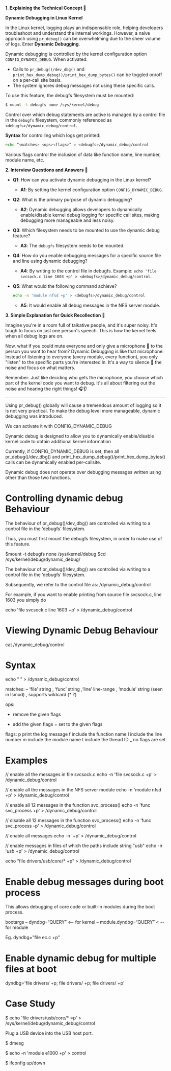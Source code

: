**1. Explaining the Technical Concept 📘**

**Dynamic Debugging in Linux Kernel**

In the Linux kernel, logging plays an indispensable role, helping developers troubleshoot and understand the internal workings. However, a naive approach using `pr_debug()` can be overwhelming due to the sheer volume of logs. Enter **Dynamic Debugging**.

Dynamic debugging is controlled by the kernel configuration option `CONFIG_DYNAMIC_DEBUG`. When activated:
- Calls to `pr_debug()/dev_dbg()` and `print_hex_dump_debug()/print_hex_dump_bytes()` can be toggled on/off on a per-call site basis.
- The system ignores debug messages not using these specific calls.

To use this feature, the debugfs filesystem must be mounted:
```bash
$ mount -t debugfs none /sys/kernel/debug
```

Control over which debug statements are active is managed by a control file in the `debugfs` filesystem, commonly referenced as `<debugfs>/dynamic_debug/control`.

**Syntax** for controlling which logs get printed:
```bash
echo “<matches> <ops><flags>” > <debugfs>/dynamic_debug/control
```

Various flags control the inclusion of data like function name, line number, module name, etc.

**2. Interview Questions and Answers 💼**

- **Q1**: How can you activate dynamic debugging in the Linux kernel?
  - **A1**: By setting the kernel configuration option `CONFIG_DYNAMIC_DEBUG`.

- **Q2**: What is the primary purpose of dynamic debugging?
  - **A2**: Dynamic debugging allows developers to dynamically enable/disable kernel debug logging for specific call sites, making debugging more manageable and less noisy.

- **Q3**: Which filesystem needs to be mounted to use the dynamic debug feature?
  - **A3**: The `debugfs` filesystem needs to be mounted.

- **Q4**: How do you enable debugging messages for a specific source file and line using dynamic debugging?
  - **A4**: By writing to the control file in debugfs. Example: `echo 'file svcsock.c line 1603 +p' > <debugfs>/dynamic_debug/control`.

- **Q5**: What would the following command achieve?
  ```bash
  echo -n 'module nfsd +p' > <debugfs>/dynamic_debug/control
  ```
  - **A5**: It would enable all debug messages in the NFS server module.

**3. Simple Explanation for Quick Recollection 🌟**

Imagine you're in a room full of talkative people, and it's super noisy. It's tough to focus on just one person's speech. This is how the kernel feels when all debug logs are on. 

Now, what if you could mute everyone and only give a microphone 🎤 to the person you want to hear from? Dynamic Debugging is like that microphone. Instead of listening to everyone (every module, every function), you only "listen" to the specific parts you're interested in. It's a way to silence 🤫 the noise and focus on what matters.

Remember: Just like deciding who gets the microphone, you choose which part of the kernel code you want to debug. It's all about filtering out the noise and hearing the right things! 🎧👂


----------

Using pr_debug() globally will cause a tremendous amount of logging so it is not very practical. To make the debug level more manageable, dynamic debugging was introduced.

We can activate it with CONFIG_DYNAMIC_DEBUG

Dynamic debug is designed to allow you to dynamically enable/disable kernel code to obtain additional kernel information

Currently, if CONFIG_DYNAMIC_DEBUG is set, then all pr_debug()/dev_dbg() and print_hex_dump_debug()/print_hex_dump_bytes() calls can be dynamically enabled per-callsite.

Dynamic debug does not operate over debugging messages written using other than those two functions.

Controlling dynamic debug Behaviour
===================================

The behaviour of pr_debug()/dev_dbg() are controlled via writing to a control file in the ‘debugfs’ filesystem. 

Thus, you must first mount the debugfs filesystem, in order to make use of this feature.

$mount -t debugfs none /sys/kernel/debug
$cd /sys/kernel/debug/dynamic_debug/

The behaviour of pr_debug()/dev_dbg() are controlled via writing to a control file in the ‘debugfs’ filesystem. 

Subsequently, we refer to the control file as: <debugfs>/dynamic_debug/control

For example, if you want to enable printing from source file svcsock.c, line 1603 you simply do

echo 'file svcsock.c line 1603 +p' > <debugfs>/dynamic_debug/control

Viewing Dynamic Debug Behaviour
===============================

cat <debugfs>/dynamic_debug/control

Syntax
==========

 echo “<matches> <ops><flags>” > <debugfs>/dynamic_debug/control


matches:  – ‘file’ string , ‘func’ string ,‘line’ line-range , ‘module’ string (seen in lsmod) , supports wildcard (* ?)

ops: 
- remove the given flags
+ add the given flags
= set to the given flags

flags:
p print the log message
f include the function name
l include the line number
m include the module name
t include the thread ID
_ no flags are set

Examples
============

// enable all the messages in file svcsock.c
echo -n 'file svcsock.c +p' >  <debugfs>/dynamic_debug/control

// enable all the messages in the NFS server module
echo -n 'module nfsd +p' >   <debugfs>/dynamic_debug/control

// enable all 12 messages in the function svc_process()
echo -n 'func svc_process +p' > <debugfs>/dynamic_debug/control

// disable all 12 messages in the function svc_process()
echo -n 'func svc_process -p' > <debugfs>/dynamic_debug/control

// enable all messages
echo -n '+p' > <debugfs>/dynamic_debug/control

// enable messages in files of which the paths include string "usb"
echo -n '*usb* +p' > <debugfs>/dynamic_debug/control

echo “file drivers/usb/core/* +p” > <debugfs>/dynamic_debug/control

Enable debug messages during boot process
===========================================

This allows debugging of core code or built-in modules during the boot process.

bootargs
– dyndbg=“QUERY” <-- for kernel
– module.dyndbg=“QUERY” < -- for module

Eg. dyndbg="file ec.c +p"

Enable dynamic debug for multiple files at boot
=================================================

dyndbg='file drivers/<filename1> +p; file drivers/<filename2> +p; file drivers/<filename3> +p'

Case Study
===============

$ echo 'file drivers/usb/core/* =p' > /sys/kernel/debug/dynamic_debug/control

Plug a USB device into the USB host port.

$ dmesg


$ echo -n 'module e1000 +p' > control

$ ifconfig <interface> up/down



